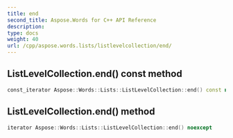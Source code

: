 ```yaml
---
title: end
second_title: Aspose.Words for C++ API Reference
description: 
type: docs
weight: 40
url: /cpp/aspose.words.lists/listlevelcollection/end/
---
```

## ListLevelCollection.end() const method




```cpp
const_iterator Aspose::Words::Lists::ListLevelCollection::end() const noexcept
```

## ListLevelCollection.end() method




```cpp
iterator Aspose::Words::Lists::ListLevelCollection::end() noexcept
```

